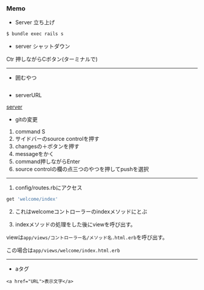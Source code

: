 ### Memo
- Server 立ち上げ

```bash
$ bundle exec rails s
```

- server シャットダウン

Ctr 押しながらCボタン(ターミナルで)

---

- 囲むやつ
```bash
```

- serverURL

[server](http://localhost:3000/)

- gitの変更

1. command S
2. サイドバーのsource controlを押す
3. changesの＋ボタンを押す
4. messageをかく
5. command押しながらEnter
6. source controlの欄の点三つのやつを押してpushを選択

---

1. config/routes.rbにアクセス
```rb
get 'welcome/index'
```
2. これはwelcomeコントローラーのindexメソッドにとぶ

3. indexメソッドの処理をした後にviewを呼び出す。

viewは`app/views/コントローラー名/メソッド名.html.erb`を呼び出す。

この場合は`app/views/welcome/index.html.erb`

---
- aタグ

```
<a href="URL">表示文字</a>
```
